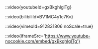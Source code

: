 ::video{youtubeId=gxBkghlglTg}

::video{bilibiliId=BV1MC4y1c7Kv}

::video{vimeoId=912831806 noScale=true}

::video{iframeSrc='https://www.youtube-nocookie.com/embed/gxBkghlglTg'}
